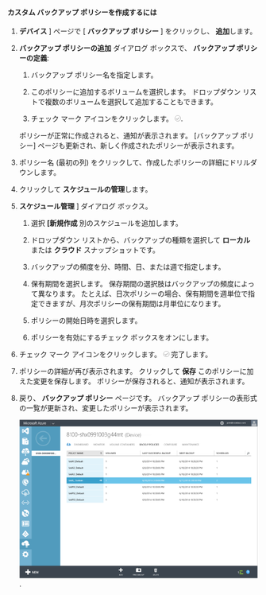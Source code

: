 <!--author=SharS last changed: 9/15/15-->

#### カスタム バックアップ ポリシーを作成するには

1.  **デバイス** ] ページで [ **バックアップ ポリシー** ] をクリックし、 **追加**します。

2.  **バックアップ ポリシーの追加** ダイアログ ボックスで、 **バックアップ ポリシーの定義**:

    1. バックアップ ポリシー名を指定します。

    2. このポリシーに追加するボリュームを選択します。 ドロップダウン リストで複数のボリュームを選択して追加することもできます。

    3. チェック マーク アイコンをクリックします。 ![チェック マーク アイコン](./media/storsimple-add-backup-policy/HCS_CheckIcon-include.png).

     ポリシーが正常に作成されると、通知が表示されます。 [バックアップ ポリシー] ページも更新され、新しく作成されたポリシーが表示されます。

4. ポリシー名 (最初の列) をクリックして、作成したポリシーの詳細にドリルダウンします。

5. クリックして **スケジュールの管理**します。

6.  **スケジュール管理** ] ダイアログ ボックス。

    1. 選択 **[新規作成** 別のスケジュールを追加します。

    2. ドロップダウン リストから、バックアップの種類を選択して **ローカル** または **クラウド** スナップショットです。

    3. バックアップの頻度を分、時間、日、または週で指定します。

    4. 保有期間を選択します。 保存期間の選択肢はバックアップの頻度によって異なります。 たとえば、日次ポリシーの場合、保有期間を週単位で指定できますが、月次ポリシーの保有期間は月単位になります。
 
    5. ポリシーの開始日時を選択します。

    6. ポリシーを有効にするチェック ボックスをオンにします。

7. チェック マーク アイコンをクリックします。 ![チェック マーク アイコン](./media/storsimple-add-backup-policy/HCS_CheckIcon-include.png) 完了します。

8. ポリシーの詳細が再び表示されます。 クリックして **保存** このポリシーに加えた変更を保存します。 ポリシーが保存されると、通知が表示されます。

9. 戻り、 **バックアップ ポリシー** ページです。 バックアップ ポリシーの表形式の一覧が更新され、変更したポリシーが表示されます。

    ![Custom backup policy](./media/storsimple-create-custom-backup-policy/HCS_CustomBackupPolicyM-include.png).



